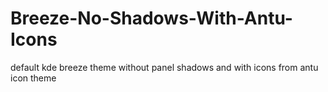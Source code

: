 # Breeze-No-Shadows-With-Antu-Icons
default kde breeze theme without panel shadows and with icons from antu icon theme 
